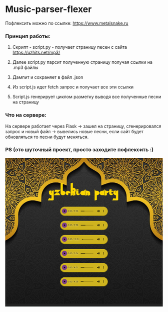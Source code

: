 # Music-parser-flexer



Пофлексить можно по ссылке: https://www.metalsnake.ru

### Принцип работы:

1. Скрипт - script.py - получает страницу песен с сайта https://uzhits.net/mp3/

2. Далее script.py парсит полученную страницу получая ссылки на .mp3 файлы

3. Дампит и сохраняет в файл .json

4. Из script.js идет fetch запрос и получает все эти ссылки

5. Script.js генерирует циклом разметку выводя все полученные песни на страницу

### Что на сервере:

На сервере работает через Flask -> зашел на страницу, сгенерировался запрос и новый файл -> вывелись новые песни, если сайт будет обновляться то песни будут меняться.


### PS (это шуточный проект, просто заходите пофлексить :)

![alt text](Screenshot_2.png)
